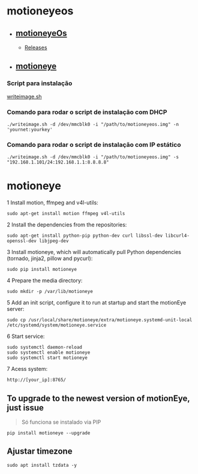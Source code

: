 # motioneyeos

- ## [motioneyeOs](https://github.com/ccrisan/motioneyeos/wiki/Installation)

  - [Releases](https://github.com/ccrisan/motioneyeos/releases)

- ## [motioneye](https://github.com/ccrisan/motioneye/wiki)

### Script para instalação

[writeimage.sh](https://raw.githubusercontent.com/ccrisan/motioneyeos/master/writeimage.sh)

### Comando para rodar o script de instalação com DHCP

```x
./writeimage.sh -d /dev/mmcblk0 -i "/path/to/motioneyeos.img" -n 'yournet:yourkey'
```

### Comando para rodar o script de instalação com IP estático

```x
./writeimage.sh -d /dev/mmcblk0 -i "/path/to/motioneyeos.img" -s "192.168.1.101/24:192.168.1.1:8.8.8.8"
```

# motioneye

1 Install motion, ffmpeg and v4l-utils:

    sudo apt-get install motion ffmpeg v4l-utils

2 Install the dependencies from the repositories:

    sudo apt-get install python-pip python-dev curl libssl-dev libcurl4-openssl-dev libjpeg-dev

3 Install motioneye, which will automatically pull Python dependencies (tornado, jinja2, pillow and pycurl):

    sudo pip install motioneye

4 Prepare the media directory:

    sudo mkdir -p /var/lib/motioneye

5 Add an init script, configure it to run at startup and start the motionEye server:

    sudo cp /usr/local/share/motioneye/extra/motioneye.systemd-unit-local /etc/systemd/system/motioneye.service

6 Start service:

    sudo systemctl daemon-reload
    sudo systemctl enable motioneye
    sudo systemctl start motioneye

7 Acess system:

    http://[your_ip]:8765/

## To upgrade to the newest version of motionEye, just issue

> Só funciona se instalado via PIP

    pip install motioneye --upgrade

## Ajustar timezone

    sudo apt install tzdata -y
